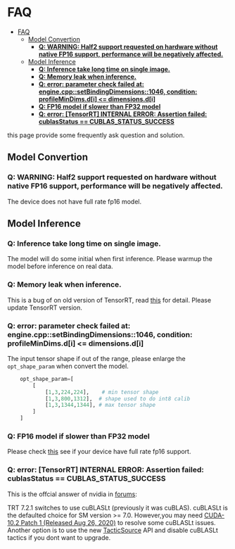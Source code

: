 # FAQ

- [FAQ](#faq)
  - [Model Convertion](#model-convertion)
    - [**Q: WARNING: Half2 support requested on hardware without native FP16 support, performance will be negatively affected.**](#q-warning-half2-support-requested-on-hardware-without-native-fp16-support-performance-will-be-negatively-affected)
  - [Model Inference](#model-inference)
    - [**Q: Inference take long time on single image.**](#q-inference-take-long-time-on-single-image)
    - [**Q: Memory leak when inference.**](#q-memory-leak-when-inference)
    - [**Q: error: parameter check failed at: engine.cpp::setBindingDimensions::1046, condition: profileMinDims.d[i] <= dimensions.d[i]**](#q-error-parameter-check-failed-at-enginecppsetbindingdimensions1046-condition-profilemindimsdi--dimensionsdi)
    - [**Q: FP16 model if slower than FP32 model**](#q-fp16-model-if-slower-than-fp32-model)
    - [**Q: error: [TensorRT] INTERNAL ERROR: Assertion failed: cublasStatus == CUBLAS_STATUS_SUCCESS**](#q-error-tensorrt-internal-error-assertion-failed-cublasstatus--cublas_status_success)

this page provide some frequently ask question and solution.

## Model Convertion

### **Q: WARNING: Half2 support requested on hardware without native FP16 support, performance will be negatively affected.**

The device does not have full rate fp16 model.

## Model Inference

### **Q: Inference take long time on single image.**

The model will do some initial when first inference. Please warmup the model before inference on real data.

### **Q: Memory leak when inference.**

This is a bug of on old version of TensorRT, read [this](https://forums.developer.nvidia.com/t/context-setbindingdimensions-casing-gpu-memory-leak/83423/21) for detail. Please update TensorRT version.

### **Q: error: parameter check failed at: engine.cpp::setBindingDimensions::1046, condition: profileMinDims.d[i] <= dimensions.d[i]**

The input tensor shape if out of the range, please enlarge the `opt_shape_param` when convert the model.
```python
    opt_shape_param=[
        [
            [1,3,224,224],    # min tensor shape
            [1,3,800,1312],  # shape used to do int8 calib
            [1,3,1344,1344], # max tensor shape
        ]
    ]
```

### **Q: FP16 model if slower than FP32 model**

Please check [this](#model-convertion) see if your device have full rate fp16 support.

### **Q: error: [TensorRT] INTERNAL ERROR: Assertion failed: cublasStatus == CUBLAS_STATUS_SUCCESS**

This is the offcial answer of nvidia in [forums](https://forums.developer.nvidia.com/t/matrixmultiply-failed-on-tensorrt-7-2-1/158187/4):

TRT 7.2.1 switches to use cuBLASLt (previously it was cuBLAS). cuBLASLt is the defaulted choice for SM version >= 7.0. However,you may need [CUDA-10.2 Patch 1 (Released Aug 26, 2020)](https://developer.nvidia.com/cuda-10.2-download-archive?target_os=Linux&target_arch=x86_64&target_distro=Ubuntu&target_version=1804&target_type=runfilelocal) to resolve some cuBLASLt issues. Another option is to use the new [TacticSource](https://docs.nvidia.com/deeplearning/tensorrt/api/c_api/namespacenvinfer1.html#a9e1d81e5a8bfeb38b86e22a66d5f836a) API and disable cuBLASLt tactics if you dont want to upgrade.
